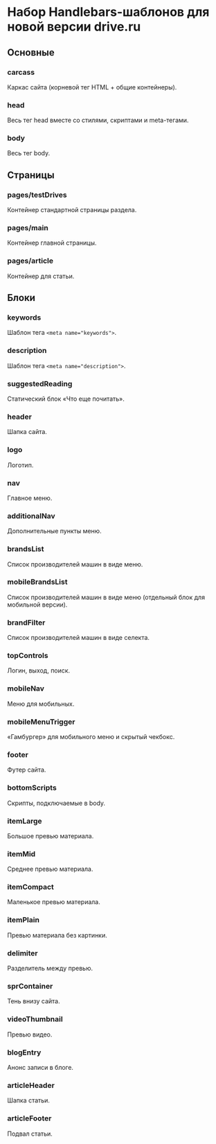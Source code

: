 # Набор Handlebars-шаблонов для новой версии drive.ru

## Основные

### carcass
Каркас сайта (корневой тег HTML + общие контейнеры).

### head
Весь тег head вместе со стилями, скриптами и meta-тегами.

### body
Весь тег body.

## Страницы

### pages/testDrives
Контейнер стандартной страницы раздела.

### pages/main
Контейнер главной страницы.

### pages/article
Контейнер для статьи.

## Блоки

### keywords
Шаблон тега `<meta name="keywords">`.

### description
Шаблон тега `<meta name="description">`.

### suggestedReading
Статический блок «Что еще почитать».

### header
Шапка сайта.

### logo
Логотип.

### nav
Главное меню.

### additionalNav
Дополнительные пункты меню.

### brandsList
Список производителей машин в виде меню.

### mobileBrandsList
Список производителей машин в виде меню (отдельный блок для мобильной версии).

### brandFilter
Список производителей машин в виде селекта.

### topControls
Логин, выход, поиск.

### mobileNav
Меню для мобильных.

### mobileMenuTrigger
«Гамбургер» для мобильного меню и скрытый чекбокс.

### footer
Футер сайта.

### bottomScripts
Скрипты, подключаемые в body.

### itemLarge
Большое превью материала.

### itemMid
Среднее превью материала.

### itemCompact
Маленькое превью материала.

### itemPlain
Превью материала без картинки.

### delimiter
Разделитель между превью.

### sprContainer
Тень внизу сайта.

### videoThumbnail
Превью видео.

### blogEntry
Анонс записи в блоге.

### articleHeader
Шапка статьи.

### articleFooter
Подвал статьи.
